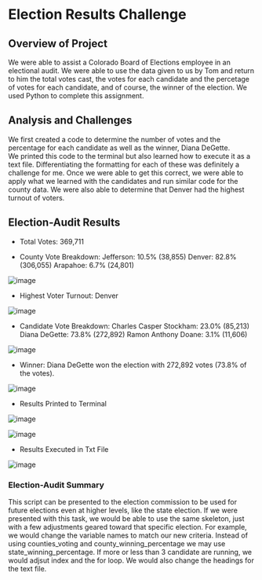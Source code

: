 # Election Results Challenge

## Overview of Project
We were able to assist a Colorado Board of Elections employee in an electional audit. 
We were able to use the data given to us by Tom and return to him the total votes cast, 
the votes for each candidate and the percetage of votes for each candidate, and of course, 
the winner of the election. We used Python to complete this assignment. 
 
## Analysis and Challenges
We first created a code to determine the number of votes and the percentage for each candidate as well as the winner, Diana DeGette.  
We printed this code to the terminal but also learned how to execute it as a text file.  Differentiating the formatting for each of these 
was definitely a challenge for me.  Once we were able to get this correct, we were able to apply what we learned with the candidates and run similar
code for the county data.  We were also able to determine that Denver had the highest turnout of voters.  

## Election-Audit Results
- Total Votes:
369,711 

- County Vote Breakdown:
Jefferson: 10.5% (38,855)
Denver: 82.8% (306,055)
Arapahoe: 6.7% (24,801)

![image](https://user-images.githubusercontent.com/64279232/125879041-207ac2df-f658-4bff-827d-ce4feea4866d.png)


- Highest Voter Turnout:
Denver

![image](https://user-images.githubusercontent.com/64279232/125878936-b94adab2-8752-47aa-a3e6-fa8a34a00a50.png)


- Candidate Vote Breakdown:
Charles Casper Stockham: 23.0% (85,213)
Diana DeGette: 73.8% (272,892)
Ramon Anthony Doane: 3.1% (11,606)

![image](https://user-images.githubusercontent.com/64279232/125879157-06d2c2d8-d013-4ee1-9ee1-b3f312cc6c64.png)


- Winner:
Diana DeGette won the election with 272,892 votes (73.8% of the votes).

![image](https://user-images.githubusercontent.com/64279232/125879198-3d7bc8c2-7196-44fb-9144-375d991d5743.png)


- Results Printed to Terminal

![image](https://user-images.githubusercontent.com/64279232/125879271-2cc764f3-8e18-416c-975c-6a8fff7b1d13.png)

![image](https://user-images.githubusercontent.com/64279232/125879321-aa5f0e78-fe4d-47b4-b15e-8f89eaa28100.png)


- Results Executed in Txt File

![image](https://user-images.githubusercontent.com/64279232/125879365-0f4836ea-fe7f-4f8f-8334-ea544bfbe38e.png)



### Election-Audit Summary
This script can be presented to the election commission to be used for future elections even at higher levels, like the state election.  If we were presented with this task, 
we would be able to use the same skeleton, just with a few adjustments geared toward that specific election.  For example, we would change the variable names to match our new criteria.  Instead of using counties_voting and county_winning_percentage we may use state_winning_percentage.  If more or less than 3 candidate are running, we would adjsut index and the for loop.  We would also change the headings for the text file.  

